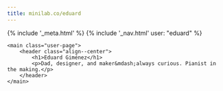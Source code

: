 ```yaml
---
title: minilab.co/eduard
---
```


<!DOCTYPE html>
<html lang="en">
<head>
    {% include '_meta.html' %}
</head>

<body>
    {% include '_nav.html' user: "eduard" %}
    
    <main class="user-page">
        <header class="align--center">
            <h1>Eduard Giménez</h1>
            <p>Dad, designer, and maker&mdash;always curious. Pianist in the making.</p>
        </header>
    </main>
</body>
</html>